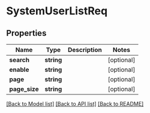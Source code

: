 # SystemUserListReq

## Properties
Name | Type | Description | Notes
------------ | ------------- | ------------- | -------------
**search** | **string** |  | [optional] 
**enable** | **string** |  | [optional] 
**page** | **string** |  | [optional] 
**page_size** | **string** |  | [optional] 

[[Back to Model list]](../README.md#documentation-for-models) [[Back to API list]](../README.md#documentation-for-api-endpoints) [[Back to README]](../README.md)


